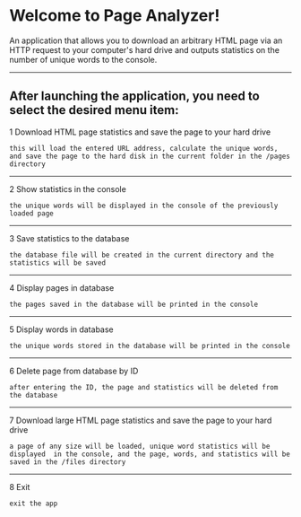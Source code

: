 # Welcome to Page Analyzer! 
An application that allows you to download an arbitrary HTML page via an HTTP request 
to your computer's hard drive and outputs statistics on the number of unique words to the console.

___
## After launching the application, you need to select the desired menu item:
1 Download HTML page statistics and save the page to your hard drive

`this will load the entered URL address, calculate the unique words, 
and save the page to the hard disk in the current folder in the /pages directory`
___
2  Show statistics in the console

`the unique words will be displayed in the console of the previously loaded page`
___
3 Save statistics to the database

`the database file will be created in the current directory and the statistics will be saved`
___
4 Display pages in database

`the pages saved in the database will be printed in the console`
___
5 Display words in database

`the unique words stored in the database will be printed in the console`
___
6 Delete page from database by ID

`after entering the ID, the page and statistics will be deleted from the database`
___
7 Download large HTML page statistics and save the page to your hard drive

`a page of any size will be loaded, unique word statistics will be displayed 
in the console, and the page, words, and statistics will be saved in the /files directory`
___
8 Exit

`exit the app`